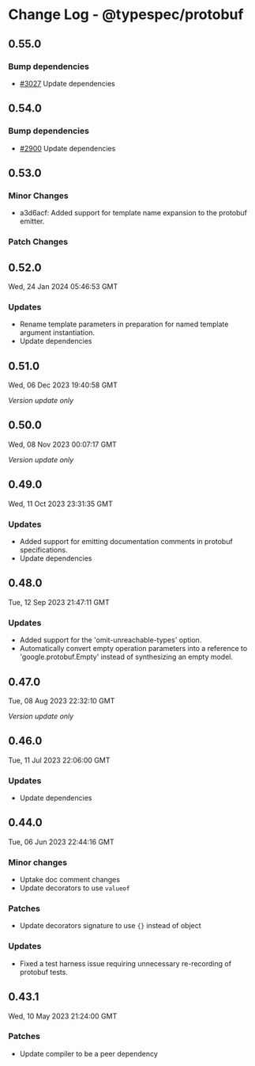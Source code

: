 # Change Log - @typespec/protobuf

## 0.55.0

### Bump dependencies

- [#3027](https://github.com/microsoft/typespec/pull/3027) Update dependencies


## 0.54.0

### Bump dependencies

- [#2900](https://github.com/microsoft/typespec/pull/2900) Update dependencies


## 0.53.0

### Minor Changes

- a3d6acf: Added support for template name expansion to the protobuf emitter.

### Patch Changes



## 0.52.0

Wed, 24 Jan 2024 05:46:53 GMT

### Updates

- Rename template parameters in preparation for named template argument instantiation.
- Update dependencies

## 0.51.0

Wed, 06 Dec 2023 19:40:58 GMT

_Version update only_

## 0.50.0

Wed, 08 Nov 2023 00:07:17 GMT

_Version update only_

## 0.49.0

Wed, 11 Oct 2023 23:31:35 GMT

### Updates

- Added support for emitting documentation comments in protobuf specifications.
- Update dependencies

## 0.48.0

Tue, 12 Sep 2023 21:47:11 GMT

### Updates

- Added support for the 'omit-unreachable-types' option.
- Automatically convert empty operation parameters into a reference to 'google.protobuf.Empty' instead of synthesizing an empty model.

## 0.47.0

Tue, 08 Aug 2023 22:32:10 GMT

_Version update only_

## 0.46.0

Tue, 11 Jul 2023 22:06:00 GMT

### Updates

- Update dependencies

## 0.44.0

Tue, 06 Jun 2023 22:44:16 GMT

### Minor changes

- Uptake doc comment changes
- Update decorators to use `valueof`

### Patches

- Update decorators signature to use `{}` instead of object

### Updates

- Fixed a test harness issue requiring unnecessary re-recording of protobuf tests.

## 0.43.1

Wed, 10 May 2023 21:24:00 GMT

### Patches

- Update compiler to be a peer dependency
